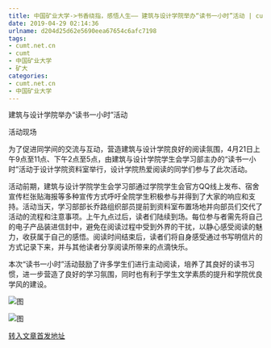 ```yaml
---
title: 中国矿业大学->书香绕指，感悟人生—— 建筑与设计学院举办“读书一小时”活动 | cumt.net.cn
date: 2019-04-29 02:14:36
urlname: d204d25d62e5690eea67654c6afc7198
tags: 
- cumt.net.cn
- cumt
- 中国矿业大学
- 矿大
categories:
- cumt.net.cn
- 中国矿业大学
---
```


建筑与设计学院举办“读书一小时”活动

活动现场

为了促进同学间的交流与互动，营造建筑与设计学院良好的阅读氛围，4月21日上午9点至11点、下午2点至5点，由建筑与设计学院学生会学习部主办的“读书一小时”活动于设计学院资料室举行，设计学院热爱阅读的同学们参与了此次活动。

活动前期，建筑与设计学院学生会学习部通过学院学生会官方QQ线上发布、宿舍宣传栏张贴海报等多种宣传方式呼吁全院学生积极参与并得到了大家的响应和支持。活动当天，学习部部长乔路组织部员提前到资料室布置场地并向部员们交代了活动的流程和注意事项。上午九点过后，读者们陆续到场。每位参与者需先将自己的电子产品装进信封中，避免在阅读过程中受到外界的干扰，以静心感受阅读的魅力，收获属于自己的感悟。阅读时间结束后，读者们将自身感受通过书写明信片的方式记录下来，并与其他读者分享阅读所带来的点滴快乐。

本次“读书一小时”活动鼓励了许多学生们进行主动阅读，培养了其良好的读书习惯，进一步营造了良好的学习氛围，同时也有利于学生文学素质的提升和学院优良学风的建设。

![图](http://xwzx.cumt.edu.cn/_upload/article/images/87/4f/dd78e11f47b2a04d7714d454a0fd/838d0ee0-4d12-4b0f-b440-bb233cb2e097.jpg)

![图](http://xwzx.cumt.edu.cn/_upload/article/images/87/4f/dd78e11f47b2a04d7714d454a0fd/e8dc7add-1657-4f11-a6f8-9bed8eebf46a.jpg)

[转入文章首发地址](http://xwzx.cumt.edu.cn/f4/ae/c523a521390/page.htm)